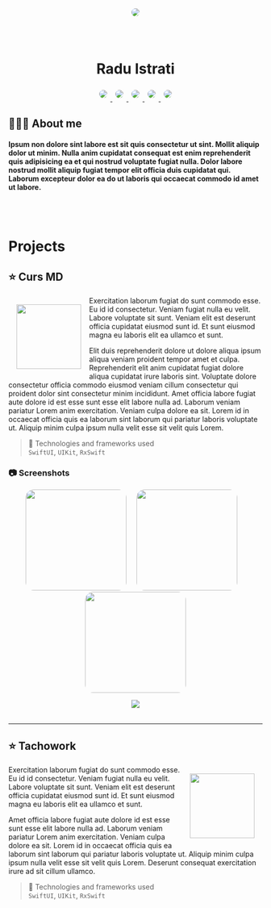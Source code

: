 
<br>
<br>
<p align = "center">
  <img style = "border-radius: 50%;" src = "https://images.unsplash.com/photo-1599566150163-29194dcaad36?ixlib=rb-4.0.3&ixid=MnwxMjA3fDB8MHxwaG90by1wYWdlfHx8fGVufDB8fHx8&auto=format&fit=crop&w=250&h=250&q=80">
</p>
<br>
<br>
<center>
  <h1>Radu Istrati</h1>
</center>
<p align = "center">
  <a href = "https://google.com">
    <img style = "border-radius: 8px; margin: 6px;" src = "https://img.shields.io/badge/linkedin-%230077B5.svg?style=for-the-badge&logo=linkedin&logoColor=white&">
  </a>
  <a href = "https://google.com">
    <img style = "border-radius: 8px; margin: 6px;" src = "https://img.shields.io/badge/github-%23121011.svg?style=for-the-badge&logo=github&logoColor=white">
  </a>
  <a href = "https://google.com">
    <img style = "border-radius: 8px; margin: 6px;" src = "https://img.shields.io/badge/Facebook-%231877F2.svg?style=for-the-badge&logo=Facebook&logoColor=white">
  </a>
  <a  href = "https://google.com">
    <img style = "border-radius: 8px; margin: 6px;" src = "https://img.shields.io/badge/Instagram-%23E4405F.svg?style=for-the-badge&logo=Instagram&logoColor=white">
  </a>
  <a href = "https://google.com">
    <img style = "border-radius: 8px; margin: 6px;" src = "https://img.shields.io/badge/Twitter-%231DA1F2.svg?style=for-the-badge&logo=Twitter&logoColor=white">
  </a>
</p>

## 👨🏼‍💻 About me
#### Ipsum non dolore sint labore est sit quis consectetur ut sint. Mollit aliquip dolor ut minim. Nulla anim cupidatat consequat est enim reprehenderit quis adipisicing ea et qui nostrud voluptate fugiat nulla. Dolor labore nostrud mollit aliquip fugiat tempor elit officia duis cupidatat qui. Laborum excepteur dolor ea do ut laboris qui occaecat commodo id amet ut labore.
<br>
</br>


# Projects

## ⭐ Curs MD

<img style="float: left; padding: 16px" src="https://developer.apple.com/design/human-interface-guidelines/foundations/app-icons/images/app-icon-realistic-materials_2x.png" width = 128>

Exercitation laborum fugiat do sunt commodo esse. Eu id id consectetur. Veniam fugiat nulla eu velit. Labore voluptate sit sunt. Veniam elit est deserunt officia cupidatat eiusmod sunt id. Et sunt eiusmod magna eu laboris elit ea ullamco et sunt.

Elit duis reprehenderit dolore ut dolore aliqua ipsum aliqua veniam proident tempor amet et culpa. Reprehenderit elit anim cupidatat fugiat dolore aliqua cupidatat irure laboris sint. Voluptate dolore consectetur officia commodo eiusmod veniam cillum consectetur qui proident dolor sint consectetur minim incididunt. Amet officia labore fugiat aute dolore id est esse sunt esse elit labore nulla ad. Laborum veniam pariatur Lorem anim exercitation. Veniam culpa dolore ea sit. Lorem id in occaecat officia quis ea laborum sint laborum qui pariatur laboris voluptate ut. Aliquip minim culpa ipsum nulla velit esse sit velit quis Lorem.
> 🧰 Technologies and frameworks used\
> `SwiftUI`, `UIKit`, `RxSwift` 

### 📷 Screenshots
<p align = "center">
  <img style = "border-radius: 16px; margin-right: 16px;" src="https://images.unsplash.com/photo-1609741199466-a20dec135831?ixlib=rb-4.0.3&ixid=MnwxMjA3fDB8MHxwaG90by1wYWdlfHx8fGVufDB8fHx8&auto=format&fit=crop&w=200&h=400&q=80" width="200" />
  <img style = "border-radius: 16px; margin-right: 16px;" src="https://images.unsplash.com/photo-1609741199695-096c491c7ccc?ixlib=rb-4.0.3&ixid=MnwxMjA3fDB8MHxwaG90by1wYWdlfHx8fGVufDB8fHx8&auto=format&fit=crop&w=200&h=400&q=80" width="200" />
  <img style = "border-radius: 16px;" src="https://images.unsplash.com/photo-1609741199984-45b1c92bb0dd?ixlib=rb-4.0.3&ixid=MnwxMjA3fDB8MHxwaG90by1wYWdlfHx8fGVufDB8fHx8&auto=format&fit=crop&w=200&h=400&q=80" width="200" />
</p>
<center>
<img src = "https://developer.apple.com/assets/elements/badges/download-on-the-app-store.svg">
</center>
<br>

------------

## ⭐ Tachowork
<img style="float: right; padding: 16px" src="https://developer.apple.com/design/human-interface-guidelines/foundations/app-icons/images/app-icon-realistic-materials_2x.png" width = 128>

Exercitation laborum fugiat do sunt commodo esse. Eu id id consectetur. Veniam fugiat nulla eu velit. Labore voluptate sit sunt. Veniam elit est deserunt officia cupidatat eiusmod sunt id. Et sunt eiusmod magna eu laboris elit ea ullamco et sunt.

Amet officia labore fugiat aute dolore id est esse sunt esse elit labore nulla ad. Laborum veniam pariatur Lorem anim exercitation. Veniam culpa dolore ea sit. Lorem id in occaecat officia quis ea laborum sint laborum qui pariatur laboris voluptate ut. Aliquip minim culpa ipsum nulla velit esse sit velit quis Lorem. Deserunt consequat exercitation irure ad sit cillum ullamco.

> 🧰 Technologies and frameworks used\
> `SwiftUI`, `UIKit`, `RxSwift` 
